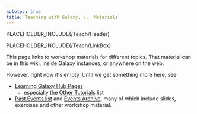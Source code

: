 ```yaml
---
autotoc: true
title: Teaching with Galaxy, :,  Materials
---
```

PLACEHOLDER_INCLUDE(/Teach/Header)



PLACEHOLDER_INCLUDE(/Teach/LinkBox)

This page links to workshop materials for different topics.  That material can be in this wiki, inside Galaxy instances, or anywhere on the web.



However, right now it's empty.  Until we get something more here, see

* [Learning Galaxy Hub Pages](../../Learn)
  * especially the [Other Tutorials](/Learn#other-tutorials) list
* [Past Events list](/Events#past-events) and [Events Archive](../../Events/Archive), many of which include slides, exercises and other workshop material.
